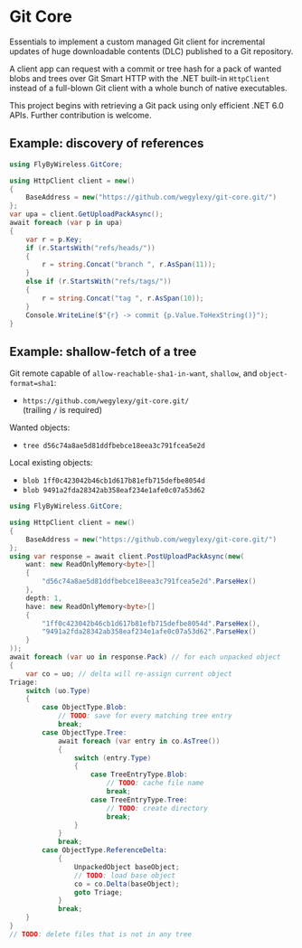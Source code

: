 # Git Core

Essentials to implement a custom managed Git client for incremental updates of huge downloadable contents (DLC) published to a Git repository.

A client app can request with a commit or tree hash for a pack of wanted blobs and trees over Git Smart HTTP with the .NET built-in `HttpClient` instead of a full-blown Git client with a whole bunch of native executables.

This project begins with retrieving a Git pack using only efficient .NET 6.0 APIs. Further contribution is welcome.

## Example: discovery of references

```cs
using FlyByWireless.GitCore;

using HttpClient client = new()
{
    BaseAddress = new("https://github.com/wegylexy/git-core.git/")
};
var upa = client.GetUploadPackAsync();
await foreach (var p in upa)
{
    var r = p.Key;
    if (r.StartsWith("refs/heads/"))
    {
        r = string.Concat("branch ", r.AsSpan(11));
    }
    else if (r.StartsWith("refs/tags/"))
    {
        r = string.Concat("tag ", r.AsSpan(10));
    }
    Console.WriteLine($"{r} -> commit {p.Value.ToHexString()}");
}
```

## Example: shallow-fetch of a tree

Git remote capable of `allow-reachable-sha1-in-want`, `shallow`, and `object-format=sha1`:
- `https://github.com/wegylexy/git-core.git/`  
  (trailing `/` is required)

Wanted objects:
- `tree d56c74a8ae5d81ddfbebce18eea3c791fcea5e2d`

Local existing objects:
- `blob 1ff0c423042b46cb1d617b81efb715defbe8054d`
- `blob 9491a2fda28342ab358eaf234e1afe0c07a53d62`

```cs
using FlyByWireless.GitCore;

using HttpClient client = new()
{
    BaseAddress = new("https://github.com/wegylexy/git-core.git/")
};
using var response = await client.PostUploadPackAsync(new(
    want: new ReadOnlyMemory<byte>[]
    {
        "d56c74a8ae5d81ddfbebce18eea3c791fcea5e2d".ParseHex()
    },
    depth: 1,
    have: new ReadOnlyMemory<byte>[]
    {
        "1ff0c423042b46cb1d617b81efb715defbe8054d".ParseHex(),
        "9491a2fda28342ab358eaf234e1afe0c07a53d62".ParseHex()
    }
));
await foreach (var uo in response.Pack) // for each unpacked object
{
    var co = uo; // delta will re-assign current object
Triage:
    switch (uo.Type)
    {
        case ObjectType.Blob:
            // TODO: save for every matching tree entry
            break;
        case ObjectType.Tree:
            await foreach (var entry in co.AsTree())
            {
                switch (entry.Type)
                {
                    case TreeEntryType.Blob:
                        // TODO: cache file name
                        break;
                    case TreeEntryType.Tree:
                        // TODO: create directory
                        break;
                }
            }
            break;
        case ObjectType.ReferenceDelta:
            {
                UnpackedObject baseObject;
                // TODO: load base object
                co = co.Delta(baseObject);
                goto Triage;
            }
            break;
    }
}
// TODO: delete files that is not in any tree
```